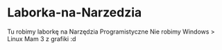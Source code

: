 # Laborka-na-Narzedzia
Tu robimy laborkę na Narzędzia Programistyczne
Nie robimy
Windows > Linux
Mam 3 z grafiki :d
